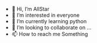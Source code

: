 - 👋 Hi, I’m AllStar
- 👀 I’m interested in everyone
- 🌱 I’m currently learning python
- 💞️ I’m looking to collaborate on ...
- 📫 How to reach me Something

<!---
AllStar2809/AllStar2809 is a ✨ special ✨ repository because its `README.md` (this file) appears on your GitHub profile.
You can click the Preview link to take a look at your changes.
--->
